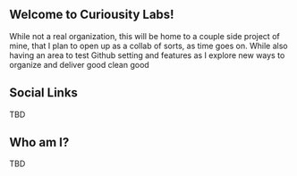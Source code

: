 ## Welcome to Curiousity Labs!

While not a real organization, this will be home to a couple side project of mine, that I plan to open up as a collab of sorts, as time goes on. While also having
an area to test Github setting and features as I explore new ways to organize and deliver good clean good

## Social Links

TBD

## Who am I?

TBD
